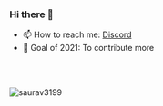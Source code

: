 ### Hi there 👋

<!--
**saurav3199/saurav3199** is a ✨ _special_ ✨ repository because its `README.md` (this file) appears on your GitHub profile.
-->


<!--
- 🔭 I’m currently solving CTF problems
-->
- 📫 How to reach me: [Discord](https://discord.com/users/447785412795301900) 
- 🌱 Goal of 2021: To contribute more 
<br/>
<br/>

![saurav3199](https://github-readme-stats.vercel.app/api?username=saurav3199&show_icons=true&theme=tokyonight)

<!--
- 🌱 I’m currently learning ...
- 👯 I’m looking to collaborate on ...
- 🤔 I’m looking for help with ...
- 💬 Ask me about ...

- 😄 Pronouns: ...
- ⚡ Fun fact: ...
-->
